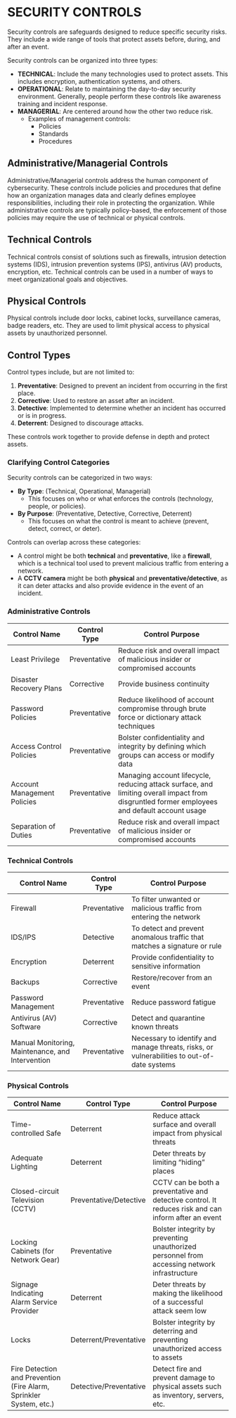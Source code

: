 # SECURITY CONTROLS

Security controls are safeguards designed to reduce specific security risks. They include a wide range of tools that protect assets before, during, and after an event.

Security controls can be organized into three types:
- **TECHNICAL**: Include the many technologies used to protect assets. This includes encryption, authentication systems, and others.
- **OPERATIONAL**: Relate to maintaining the day-to-day security environment. Generally, people perform these controls like awareness training and incident response.
- **MANAGERIAL**: Are centered around how the other two reduce risk.  
  - Examples of management controls:
    - Policies
    - Standards
    - Procedures

## Administrative/Managerial Controls

Administrative/Managerial controls address the human component of cybersecurity. These controls include policies and procedures that define how an organization manages data and clearly defines employee responsibilities, including their role in protecting the organization. While administrative controls are typically policy-based, the enforcement of those policies may require the use of technical or physical controls.

## Technical Controls

Technical controls consist of solutions such as firewalls, intrusion detection systems (IDS), intrusion prevention systems (IPS), antivirus (AV) products, encryption, etc. Technical controls can be used in a number of ways to meet organizational goals and objectives.

## Physical Controls

Physical controls include door locks, cabinet locks, surveillance cameras, badge readers, etc. They are used to limit physical access to physical assets by unauthorized personnel.

## Control Types

Control types include, but are not limited to:
1. **Preventative**: Designed to prevent an incident from occurring in the first place.
2. **Corrective**: Used to restore an asset after an incident.
3. **Detective**: Implemented to determine whether an incident has occurred or is in progress.
4. **Deterrent**: Designed to discourage attacks.

These controls work together to provide defense in depth and protect assets.

### Clarifying Control Categories
Security controls can be categorized in two ways:
- **By Type**: (Technical, Operational, Managerial)
  - This focuses on who or what enforces the controls (technology, people, or policies).
- **By Purpose**: (Preventative, Detective, Corrective, Deterrent)
  - This focuses on what the control is meant to achieve (prevent, detect, correct, or deter).

Controls can overlap across these categories:
- A control might be both **technical** and **preventative**, like a **firewall**, which is a technical tool used to prevent malicious traffic from entering a network.
- A **CCTV camera** might be both **physical** and **preventative/detective**, as it can deter attacks and also provide evidence in the event of an incident.

### Administrative Controls

| Control Name                  | Control Type | Control Purpose                                                                 |
|-------------------------------|--------------|---------------------------------------------------------------------------------|
| Least Privilege               | Preventative | Reduce risk and overall impact of malicious insider or compromised accounts     |
| Disaster Recovery Plans       | Corrective   | Provide business continuity                                                     |
| Password Policies             | Preventative | Reduce likelihood of account compromise through brute force or dictionary attack techniques |
| Access Control Policies       | Preventative | Bolster confidentiality and integrity by defining which groups can access or modify data |
| Account Management Policies   | Preventative | Managing account lifecycle, reducing attack surface, and limiting overall impact from disgruntled former employees and default account usage |
| Separation of Duties          | Preventative | Reduce risk and overall impact of malicious insider or compromised accounts     |

### Technical Controls

| Control Name                  | Control Type | Control Purpose                                                                 |
|-------------------------------|--------------|---------------------------------------------------------------------------------|
| Firewall                      | Preventative | To filter unwanted or malicious traffic from entering the network                 |
| IDS/IPS                        | Detective    | To detect and prevent anomalous traffic that matches a signature or rule        |
| Encryption                    | Deterrent    | Provide confidentiality to sensitive information                                |
| Backups                       | Corrective   | Restore/recover from an event                                                  |
| Password Management           | Preventative | Reduce password fatigue                                                        |
| Antivirus (AV) Software       | Corrective   | Detect and quarantine known threats                                             |
| Manual Monitoring, Maintenance, and Intervention | Preventative | Necessary to identify and manage threats, risks, or vulnerabilities to out-of-date systems |

### Physical Controls

| Control Name                  | Control Type    | Control Purpose                                                                 |
|-------------------------------|-----------------|---------------------------------------------------------------------------------|
| Time-controlled Safe          | Deterrent       | Reduce attack surface and overall impact from physical threats                  |
| Adequate Lighting             | Deterrent       | Deter threats by limiting “hiding” places                                       |
| Closed-circuit Television (CCTV) | Preventative/Detective | CCTV can be both a preventative and detective control. It reduces risk and can inform after an event |
| Locking Cabinets (for Network Gear) | Preventative | Bolster integrity by preventing unauthorized personnel from accessing network infrastructure |
| Signage Indicating Alarm Service Provider | Deterrent | Deter threats by making the likelihood of a successful attack seem low          |
| Locks                         | Deterrent/Preventative | Bolster integrity by deterring and preventing unauthorized access to assets    |
| Fire Detection and Prevention (Fire Alarm, Sprinkler System, etc.) | Detective/Preventative | Detect fire and prevent damage to physical assets such as inventory, servers, etc. |
